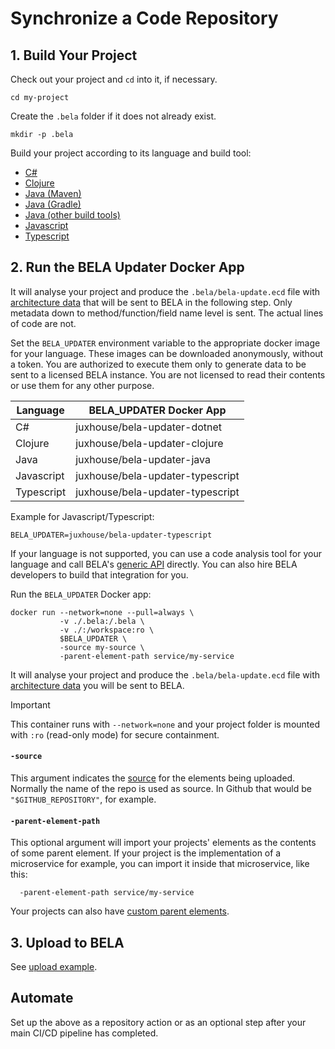 # Synchronize a Code Repository

## 1. Build Your Project

Check out your project and `cd` into it, if necessary.
```
cd my-project
```

Create the `.bela` folder if it does not already exist.
```
mkdir -p .bela
```

Build your project according to its language and build tool:
 - [C#](/updaters/.NET.md)
 - [Clojure](/updaters/Clojure.md)
 - [Java (Maven)](/updaters/Java-Maven.md)
 - [Java (Gradle)](/updaters/Java-Gradle.md)
 - [Java (other build tools)](/updaters/Java-Other.md)
 - [Javascript](/updaters/Typescript.md)
 - [Typescript](/updaters/Typescript.md)


## 2. Run the BELA Updater Docker App

It will analyse your project and produce the `.bela/bela-update.ecd` file with [architecture data](/Concepts.md#ecds) that will be sent to BELA in the following step. Only metadata down to method/function/field name level is sent. The actual lines of code are not.

Set the `BELA_UPDATER` environment variable to the appropriate docker image for your language. These images can be downloaded anonymously, without a token. You are authorized to execute them only to generate data to be sent to a licensed BELA instance. You are not licensed to read their contents or use them for any other purpose.

| Language | BELA_UPDATER Docker App |
|----------|-------------------------|
| C# | juxhouse/bela-updater-dotnet |
| Clojure | juxhouse/bela-updater-clojure |
| Java | juxhouse/bela-updater-java |
| Javascript | juxhouse/bela-updater-typescript |
| Typescript | juxhouse/bela-updater-typescript |

Example for Javascript/Typescript:
```
BELA_UPDATER=juxhouse/bela-updater-typescript
```
If your language is not supported, you can use a code analysis tool for your language and call BELA's [generic API](API.md) directly. You can also hire BELA developers to build that integration for you.

Run the `BELA_UPDATER` Docker app:
```
docker run --network=none --pull=always \
           -v ./.bela:/.bela \
           -v ./:/workspace:ro \
           $BELA_UPDATER \
           -source my-source \
           -parent-element-path service/my-service
```
It will analyse your project and produce the `.bela/bela-update.ecd` file with [architecture data](/Concepts.md#ecds) you will be sent to BELA.

> [!IMPORTANT]
> This container runs with `--network=none` and your project folder is mounted with `:ro` (read-only mode) for secure containment.

#### `-source`

This argument indicates the [source](/Concepts.md#sources) for the elements being uploaded. Normally the name of the repo is used as source. In Github that would be `"$GITHUB_REPOSITORY"`, for example.

#### `-parent-element-path`  

This optional argument will import your projects' elements as the contents of some parent element. If your project is the implementation of a microservice for example, you can import it inside that microservice, like this:
```
  -parent-element-path service/my-service
```
Your projects can also have [custom parent elements](reference/Custom-Parent-Elements.md).

## 3. Upload to BELA

See [upload example](/updaters/reference/upload-example.md).

## Automate

Set up the above as a repository action or as an optional step after your main CI/CD pipeline has completed.
